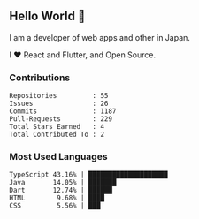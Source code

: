 ## Hello World 👋

I am a developer of web apps and other in Japan.

I ❤️ React and Flutter, and Open Source.

### Contributions

<!-- contributions start -->

    Repositories         : 55
    Issues               : 26
    Commits              : 1187
    Pull-Requests        : 229
    Total Stars Earned   : 4
    Total Contributed To : 2

<!-- contributions end -->

### Most Used Languages

<!-- most-used-languages start -->

    TypeScript 43.16% | ████████████████████
    Java       14.05% | ███████
    Dart       12.74% | ██████
    HTML        9.68% | ████
    CSS         5.56% | ███

<!-- most-used-languages end -->
